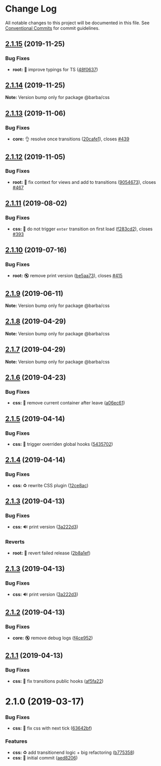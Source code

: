 # Change Log

All notable changes to this project will be documented in this file.
See [Conventional Commits](https://conventionalcommits.org) for commit guidelines.

## [2.1.15](https://github.com/barbajs/barba/compare/@barba/css@2.1.14...@barba/css@2.1.15) (2019-11-25)

### Bug Fixes

- **root:** :art: improve typings for TS ([48f0637](https://github.com/barbajs/barba/commit/48f0637))

## [2.1.14](https://github.com/barbajs/barba/compare/@barba/css@2.1.13...@barba/css@2.1.14) (2019-11-25)

**Note:** Version bump only for package @barba/css

## [2.1.13](https://github.com/barbajs/barba/compare/@barba/css@2.1.12...@barba/css@2.1.13) (2019-11-06)

### Bug Fixes

- **core:** :ok_hand: resolve once transitions ([20cafe1](https://github.com/barbajs/barba/commit/20cafe1)), closes [#439](https://github.com/barbajs/barba/issues/439)

## [2.1.12](https://github.com/barbajs/barba/compare/@barba/css@2.1.11...@barba/css@2.1.12) (2019-11-05)

### Bug Fixes

- **root:** :bug: fix context for views and add to transitions ([9054673](https://github.com/barbajs/barba/commit/9054673)), closes [#467](https://github.com/barbajs/barba/issues/467)

## [2.1.11](https://github.com/barbajs/barba/compare/@barba/css@2.1.10...@barba/css@2.1.11) (2019-08-02)

### Bug Fixes

- **css:** :bug: do not trigger `enter` transition on first load ([f283cd2](https://github.com/barbajs/barba/commit/f283cd2)), closes [#393](https://github.com/barbajs/barba/issues/393)

## [2.1.10](https://github.com/barbajs/barba/compare/@barba/css@2.1.9...@barba/css@2.1.10) (2019-07-16)

### Bug Fixes

- **root:** :mute: remove print version ([be5aa73](https://github.com/barbajs/barba/commit/be5aa73)), closes [#415](https://github.com/barbajs/barba/issues/415)

## [2.1.9](https://github.com/barbajs/barba/compare/@barba/css@2.1.8...@barba/css@2.1.9) (2019-06-11)

**Note:** Version bump only for package @barba/css

## [2.1.8](https://github.com/barbajs/barba/compare/@barba/css@2.1.7...@barba/css@2.1.8) (2019-04-29)

**Note:** Version bump only for package @barba/css

## [2.1.7](https://github.com/barbajs/barba/compare/@barba/css@2.1.6...@barba/css@2.1.7) (2019-04-29)

**Note:** Version bump only for package @barba/css

## [2.1.6](https://github.com/barbajs/barba/compare/@barba/css@2.1.5...@barba/css@2.1.6) (2019-04-23)

### Bug Fixes

- **css:** :bug: remove current container after leave ([a06ec61](https://github.com/barbajs/barba/commit/a06ec61))

## [2.1.5](https://github.com/barbajs/barba/compare/@barba/css@2.1.4...@barba/css@2.1.5) (2019-04-14)

### Bug Fixes

- **css:** :bug: trigger overriden global hooks ([5435702](https://github.com/barbajs/barba/commit/5435702))

## [2.1.4](https://github.com/barbajs/barba/compare/@barba/css@2.1.3...@barba/css@2.1.4) (2019-04-14)

### Bug Fixes

- **css:** :recycle: rewrite CSS plugin ([12ce8ac](https://github.com/barbajs/barba/commit/12ce8ac))

## [2.1.3](https://github.com/barbajs/barba/compare/@barba/css@2.1.2...@barba/css@2.1.3) (2019-04-13)

### Bug Fixes

- **css:** :loud_sound: print version ([3a222d3](https://github.com/barbajs/barba/commit/3a222d3))

### Reverts

- **root:** :bug: revert failed release ([2b8a1ef](https://github.com/barbajs/barba/commit/2b8a1ef))

## [2.1.3](https://github.com/barbajs/barba/compare/@barba/css@2.1.2...@barba/css@2.1.3) (2019-04-13)

### Bug Fixes

- **css:** :loud_sound: print version ([3a222d3](https://github.com/barbajs/barba/commit/3a222d3))

## [2.1.2](https://github.com/barbajs/barba/compare/@barba/css@2.1.1...@barba/css@2.1.2) (2019-04-13)

### Bug Fixes

- **core:** :mute: remove debug logs ([f4ce952](https://github.com/barbajs/barba/commit/f4ce952))

## [2.1.1](https://github.com/barbajs/barba/compare/@barba/css@2.1.0...@barba/css@2.1.1) (2019-04-13)

### Bug Fixes

- **css:** :bug: fix transitions public hooks ([af5fa22](https://github.com/barbajs/barba/commit/af5fa22))

# 2.1.0 (2019-03-17)

### Bug Fixes

- **css:** :bug: fix css with next tick ([63642bf](https://github.com/barbajs/barba/commit/63642bf))

### Features

- **css:** :recycle: add transitionend logic + big refactoring ([b775358](https://github.com/barbajs/barba/commit/b775358))
- **css:** :tada: initial commit ([aed8206](https://github.com/barbajs/barba/commit/aed8206))
